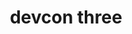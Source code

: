 ﻿---
number: 3
title: devcon three
description: 'Devcon 3 was a celebration held around "Dio de Los Muertos" and Halloween in Cancun, Mexico in November of 2017. It was the largest ever Ethereum gathering at the time, with just under 2000 attending in a year of unprecedented growth in terms of network use, adoption and progress.'
location: 'Cancún, Mexico'
startDate: 2017-11-01
endDate: 2017-11-04
image_1: ../../../static/assets/uploads/editions/devcon-3_1.png
image_2: ../../../static/assets/uploads/editions/devcon-3_2.png
image_3: ../../../static/assets/uploads/editions/devcon-3_3.png
image_title: ../../../static/assets/uploads/editions/devcon-3_title.png
urls:
  - title: Playlist
    url: /archive/playlists/devcon-3/
---

